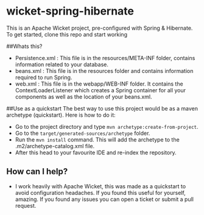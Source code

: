 # wicket-spring-hibernate
This is an Apache Wicket project, pre-configured with Spring & Hibernate.
To get started, clone this repo and start working

##Whats this?
* Persistence.xml : This file is in the resources/META-INF folder, contains information related to your database.
* beans.xml : This file is in the resources folder and contains information required to run Spring.
* web.xml : This file is in the webapp/WEB-INF folder. It contains the ContextLoaderListener which creates a Spring container for all your components as well as the location of your beans.xml.

##Use as a quickstart
The best way to use this project would be as a maven archetype (quickstart). Here is how to do it:
* Go to the project directory and type `mvn archetype:create-from-project`.
* Go to the `target/generated-sources/archetype` folder.
* Run the `mvn install` command.
This will add the archetype to the .m2/archetype-catalog.xml file.
* After this head to your favourite IDE and re-index the repository.

## How can I help?
* I work heavily with Apache Wicket, this was made as a quickstart to avoid configuration headaches. If you found this useful for yourself, amazing. If you found any issues you can open a ticket or submit a pull request.



